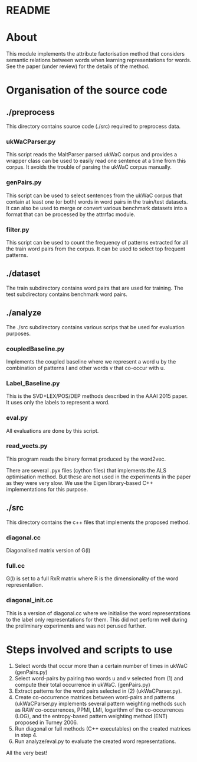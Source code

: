 # README #

# About #
This module implements the attribute factorisation method that considers semantic relations between words when learning representations for words. See the paper (under review) for the details of the method.

# Organisation of the source code #
## ./preprocess ##
This directory contains source code (./src) required to preprocess data.

### ukWaCParser.py ###
This script reads the MaltParser parsed ukWaC corpus and provides a wrapper class can be used to easily read one sentence at a time from this corpus. It avoids the trouble of parsing the ukWaC corpus manually.

### genPairs.py ###
This script can be used to select sentences from the ukWaC corpus that contain at least one (or both) words in word pairs in the train/test datasets.
It can also be used to merge or convert various benchmark datasets into a format that can be processed by the attrrfac module.

### filter.py ###
This script can be used to count the frequency of patterns extracted for all the train word pairs from the corpus. It can be used to select top frequent patterns.

## ./dataset ##
The train subdirectory contains word pairs that are used for training.
The test subdirectory contains benchmark word pairs.

## ./analyze ##
The ./src subdirectory contains various scrips that be used for evaluation purposes.
### coupledBaseline.py ###
Implements the coupled baseline where we represent a word u by the combination of patterns l and other words v that co-occur with u.

### Label_Baseline.py ###
This is the SVD+LEX/POS/DEP methods described in the AAAI 2015 paper. It uses only the labels to represent a word.

### eval.py ###
All evaluations are done by this script.

### read_vects.py ###
This program reads the binary format produced by the word2vec.

There are several .pyx files (cython files) that implements the ALS optimisation method. But these are not used in the experiments in the paper as they were very slow. We use the Eigen library-based C++ implementations for this purpose.

## ./src ##
This directory contains the c++ files that implements the proposed method.

### diagonal.cc ###
Diagonalised matrix version of G(l)

### full.cc ###
G(l) is set to a full RxR matrix where R is the dimensionality of the word representation.

### diagonal_init.cc ###
This is a version of diagonal.cc where we initialise the word representations to the label only representations for them.
This did not perform well during the preliminary experiments and was not perused further.


# Steps involved and scripts to use #
1. Select words that occur more than a certain number of times in ukWaC (genPairs.py)
2. Select word-pairs by pairing two words u and v selected from (1) and compute their total occurrence in ukWaC. (genPairs.py)
3. Extract patterns for the word pairs selected in (2) (ukWaCParser.py).
4. Create co-occurrence matrices between word-pairs and patterns (ukWaCParser.py implements several pattern weighting methods such as RAW co-occurrences, PPMI, LMI, logarithm of the co-occurrences (LOG), and the entropy-based pattern weighting method (ENT) proposed in Turney 2006.
5. Run diagonal or full methods (C++ executables) on the created matrices in step 4.
6. Run analyze/eval.py to evaluate the created word representations.

All the very best!